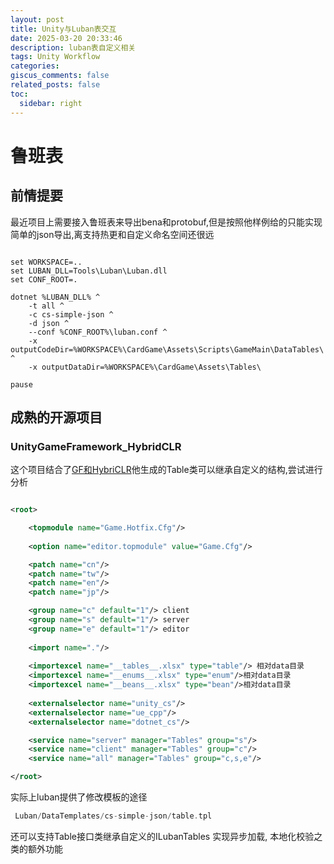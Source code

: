 ```yaml
---
layout: post
title: Unity与Luban表交互
date: 2025-03-20 20:33:46
description: luban表自定义相关
tags: Unity Workflow 
categories: 
giscus_comments: false
related_posts: false
toc:
  sidebar: right
---
```


# 鲁班表
## 前情提要
最近项目上需要接入鲁班表来导出bena和protobuf,但是按照他样例给的只能实现简单的json导出,离支持热更和自定义命名空间还很远

``` DOS

set WORKSPACE=..
set LUBAN_DLL=Tools\Luban\Luban.dll
set CONF_ROOT=.

dotnet %LUBAN_DLL% ^
    -t all ^
    -c cs-simple-json ^
    -d json ^
    --conf %CONF_ROOT%\luban.conf ^
    -x outputCodeDir=%WORKSPACE%\CardGame\Assets\Scripts\GameMain\DataTables\ ^
    -x outputDataDir=%WORKSPACE%\CardGame\Assets\Tables\

pause

```

## 成熟的开源项目
### UnityGameFramework_HybridCLR
这个项目结合了[GF和HybriCLR](https://github.com/DangoRyn/UnityGameFramework_HybridCLR)他生成的Table类可以继承自定义的结构,尝试进行分析

``` XML

<root>

	<topmodule name="Game.Hotfix.Cfg"/>
    
    <option name="editor.topmodule" value="Game.Cfg"/>

	<patch name="cn"/>
	<patch name="tw"/>
	<patch name="en"/>
	<patch name="jp"/>

	<group name="c" default="1"/> client
	<group name="s" default="1"/> server
	<group name="e" default="1"/> editor
	
	<import name="."/>
	
	<importexcel name="__tables__.xlsx" type="table"/> 相对data目录
	<importexcel name="__enums__.xlsx" type="enum"/>相对data目录
	<importexcel name="__beans__.xlsx" type="bean"/>相对data目录
	
	<externalselector name="unity_cs"/>
	<externalselector name="ue_cpp"/>
    <externalselector name="dotnet_cs"/>

	<service name="server" manager="Tables" group="s"/>
	<service name="client" manager="Tables" group="c"/>
	<service name="all" manager="Tables" group="c,s,e"/>

</root>
```

实际上luban提供了修改模板的途径 

``` c
 Luban/DataTemplates/cs-simple-json/table.tpl
 ```

 还可以支持Table接口类继承自定义的ILubanTables 实现异步加载, 本地化校验之类的额外功能
